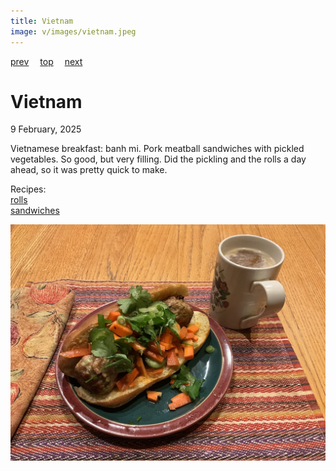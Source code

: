 ```yaml
---
title: Vietnam
image: v/images/vietnam.jpeg
---
```

[prev](venezuela.md)&emsp;
[top](../index.md)&emsp;
[next](../y/yemen.md)
# Vietnam
9 February, 2025

Vietnamese breakfast: banh mi. Pork meatball sandwiches with pickled
vegetables. So good, but very filling. Did the pickling and the rolls
a day ahead, so it was pretty quick to make.

Recipes:<br>
[rolls](https://kickassbaker.com/vietnamese-bread-recipe/)<br>
[sandwiches](https://houseofnasheats.com/banh-mi/)<br>

![breakfast](images/vietnam.jpeg)

